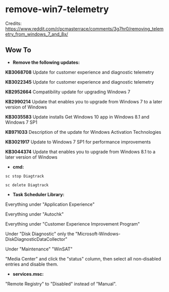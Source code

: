 # remove-win7-telemetry

Credits: https://www.reddit.com/r/pcmasterrace/comments/3g7hr0/removing_telemetry_from_windows_7_and_8x/

## Wow To

+ **Remove the following updates:**

**KB3068708** Update for customer experience and diagnostic telemetry

**KB3022345** Update for customer experience and diagnostic telemetry

**KB2952664** Compatibility update for upgrading Windows 7

**KB2990214** Update that enables you to upgrade from Windows 7 to a later version of Windows

**KB3035583** Update installs Get Windows 10 app in Windows 8.1 and Windows 7 SP1

**KB971033** Description of the update for Windows Activation Technologies

**KB3021917** Update to Windows 7 SP1 for performance improvements

**KB3044374** Update that enables you to upgrade from Windows 8.1 to a later version of Windows


+ **cmd:**

```
sc stop Diagtrack

sc delete Diagtrack
```

+ **Task Scheduler Library:**

Everything under "Application Experience"

Everything under "Autochk"

Everything under "Customer Experience Improvement Program"

Under "Disk Diagnostic" only the "Microsoft-Windows-DiskDiagnosticDataCollector"

Under "Maintenance" "WinSAT"

"Media Center" and click the "status" column, then select all non-disabled entries and disable them.


+ **services.msc:**


"Remote Registry" to "Disabled" instead of "Manual".
